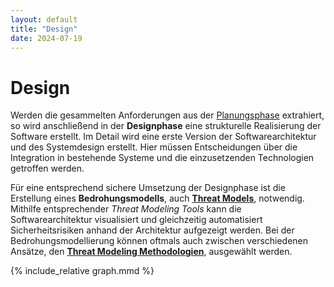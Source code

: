 ```yaml
---
layout: default
title: "Design"
date: 2024-07-19
---
```


# Design
Werden die gesammelten Anforderungen aus der [Planungsphase](/pages/planung) extrahiert, so wird anschließend in der **Designphase** eine strukturelle Realisierung der Software erstellt. Im Detail wird eine erste Version der Softwarearchitektur und des Systemdesign erstellt. Hier müssen Entscheidungen über die Integration in bestehende Systeme und die einzusetzenden Technologien getroffen werden.

Für eine entsprechend sichere Umsetzung der Designphase ist die Erstellung eines **Bedrohungsmodells**, auch [**Threat Models**](/pages/2.%20design/threat%20modeling), notwendig. Mithilfe entsprechender *Threat Modeling Tools* kann die Softwarearchitektur visualisiert und gleichzeitig automatisiert Sicherheitsrisiken anhand der Architektur aufgezeigt werden. Bei der Bedrohungsmodellierung können oftmals auch zwischen verschiedenen Ansätze, den [**Threat Modeling Methodologien**](/pages/2.%20design/tm_methodologies/), ausgewählt werden.

<div class="mermaid-wrap is-centered">
  <div class="mermaid">
  {% include_relative graph.mmd %}
  </div>
</div>